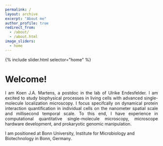 ```yaml
---
permalink: /
layout: archive
excerpt: "About me"
author_profile: true
redirect_from:
  - /about/
  - /about.html
image_sliders:
  - home
---
```

<body align="left">
<!--<img src='/images/mainHeader.png' style='width: 40%'>-->

{% include slider.html selector="home" %}
<br>
<h1>Welcome!</h1>

<p align= "justify">
I am Koen J.A. Martens, a postdoc in the lab of Ulrike Endesfelder. I am excited to study biophysical processes in living cells with advanced single-molecule localization microscopy. I focus specifcally on dynamical protein interaction quantification in individual cells on the nanometer spatial scale and millisecond temporal scale. To this end, I have experience in computational quantitative single-molecule microscopy, microscope hardware development, and prokaryotic genomic manipulation.

I am positioned at Bonn University, Institute for Microbiology and Biotechnology in Bonn, Germany.
<br>

